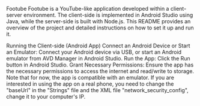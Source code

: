 Footube
Footube is a YouTube-like application developed within a client-server environment. The client-side is implemented in Android Studio using Java, while the server-side is built with Node.js. This README provides an overview of the project and detailed instructions on how to set it up and run it.

Running the Client-side (Android App)
Connect an Android Device or Start an Emulator:
Connect your Android device via USB, or start an Android emulator from AVD Manager in Android Studio.
Run the App:
Click the Run button in Android Studio.
Grant Necessary Permissions:
Ensure the app has the necessary permissions to access the internet and read/write to storage.
Note that for now, the app is compatible with an emulator. If you are interested in using the app on a real phone, you need to change the "baseUrl" in the "Strings" file and the XML file "network_security_config", change it to your computer's IP.


